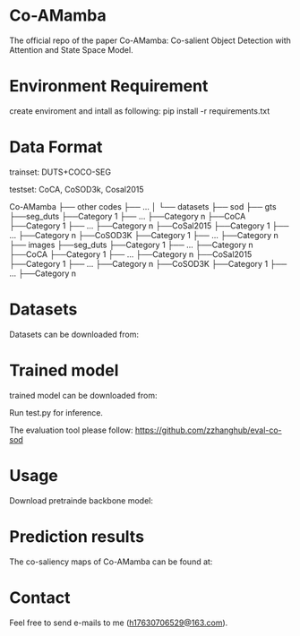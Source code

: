 # Co-AMamba
The official repo of the paper Co-AMamba: Co-salient Object Detection with Attention and State Space Model.
 
# Environment Requirement
create enviroment and intall as following: pip install -r requirements.txt
# Data Format
trainset: DUTS+COCO-SEG

testset: CoCA, CoSOD3k, Cosal2015


Co-AMamba
   ├── other codes
   ├── ...
   │ 
   └── datasets
         ├── sod
              ├── gts
                   ├──seg_duts
                        ├──Category 1
                        ├──  ...
                        ├──Category n
                   ├──CoCA
                        ├──Category 1
                        ├──  ...
                        ├──Category n
                   ├──CoSal2015
                        ├──Category 1
                        ├──  ...
                        ├──Category n
                   ├──CoSOD3K
                        ├──Category 1
                        ├──  ...
                        ├──Category n
              ├── images
                    ├──seg_duts
                        ├──Category 1
                        ├──  ...
                        ├──Category n
                   ├──CoCA
                        ├──Category 1
                        ├──  ...
                        ├──Category n
                   ├──CoSal2015
                        ├──Category 1
                        ├──  ...
                        ├──Category n
                   ├──CoSOD3K
                        ├──Category 1
                        ├──  ...
                        ├──Category n

# Datasets
Datasets can be downloaded from: 
# Trained model
trained model can be downloaded from:

Run test.py for inference.

The evaluation tool please follow: https://github.com/zzhanghub/eval-co-sod
# Usage
Download pretrainde backbone model:
# Prediction results
The co-saliency maps of Co-AMamba can be found at:
# Contact
Feel free to send e-mails to me (h17630706529@163.com).
